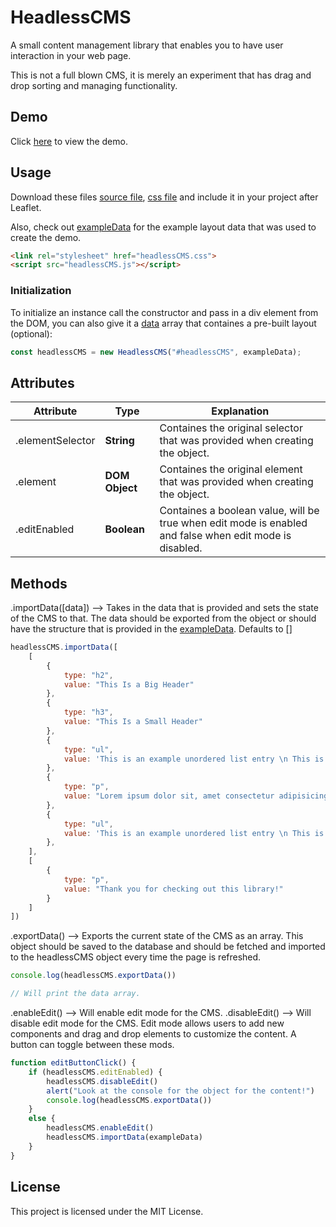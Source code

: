 # HeadlessCMS
A small content management library that enables you to have user interaction in your web page.

This is not a full blown CMS, it is merely an experiment that has drag and drop sorting and managing functionality.

## Demo
Click [here](https://ozturkkl.github.io/HeadlessCMS/demo/index.html) to view the demo.

## Usage
Download these files [source file](https://raw.githubusercontent.com/ozturkkl/HeadlessCMS/master/dist/headlessCMS.js), [css file](https://raw.githubusercontent.com/ozturkkl/HeadlessCMS/master/dist/headlessCMS.css) and include it in your project after Leaflet.

Also, check out [exampleData](https://raw.githubusercontent.com/ozturkkl/HeadlessCMS/master/demo/exampleDatabase.js) for the example layout data that was used to create the demo.

```html
<link rel="stylesheet" href="headlessCMS.css">
<script src="headlessCMS.js"></script>
```

### Initialization
To initialize an instance call the constructor and pass in a div element from the DOM, you can also give it a [data](https://raw.githubusercontent.com/ozturkkl/HeadlessCMS/master/demo/exampleDatabase.js) array that containes a pre-built layout (optional):
```js
const headlessCMS = new HeadlessCMS("#headlessCMS", exampleData);
```

## Attributes
| Attribute | Type | Explanation |
| --- | --- | --- |
| .elementSelector | **String** | Containes the original selector that was provided when creating the object. |
| .element | **DOM Object** | Containes the original element that was provided when creating the object. |
| .editEnabled | **Boolean** | Containes a boolean value, will be true when edit mode is enabled and false when edit mode is disabled. |


## Methods
.importData(\[data\]) --> Takes in the data that is provided and sets the state of the CMS to that. The data should be exported from the object or should have the structure that is provided in the [exampleData](https://raw.githubusercontent.com/ozturkkl/HeadlessCMS/master/demo/exampleDatabase.js). Defaults to []
```js
headlessCMS.importData([
    [
        {
            type: "h2",
            value: "This Is a Big Header"
        },
        {
            type: "h3",
            value: "This Is a Small Header"
        },
        {
            type: "ul",
            value: 'This is an example unordered list entry \n This is another example entry \n This is yet another example list entry'
        },
        {
            type: "p",
            value: "Lorem ipsum dolor sit, amet consectetur adipisicing elit. Minima exercitationem similique tempore vero molestias officia consequuntur eum rerum neque autem nulla, corporis dolores! Similique ut molestiae vitae, reiciendis non dolorem.Lorem ipsum dolor sit, amet consectetur adipisicing elit. Minima exercitationem similique tempore vero molestias officia consequuntur eum rerum neque autem nulla, corporis dolores! Similique ut molestiae vitae, reiciendis non dolorem."
        },
        {
            type: "ul",
            value: 'This is an example unordered list entry \n This is another example entry \n This is yet another example list entry'
        },
    ],
    [
        {
            type: "p",
            value: "Thank you for checking out this library!"
        }
    ]
])
```

.exportData() --> Exports the current state of the CMS as an array. This object should be saved to the database and should be fetched and imported to the headlessCMS object every time the page is refreshed.
```js
console.log(headlessCMS.exportData())

// Will print the data array.
```

.enableEdit() --> Will enable edit mode for the CMS.
.disableEdit() --> Will disable edit mode for the CMS.
Edit mode allows users to add new components and drag and drop elements to customize the content. A button can toggle between these mods.
```js
function editButtonClick() {
    if (headlessCMS.editEnabled) {
        headlessCMS.disableEdit()
        alert("Look at the console for the object for the content!")
        console.log(headlessCMS.exportData())
    }
    else {
        headlessCMS.enableEdit()
        headlessCMS.importData(exampleData)
    }
}
```

## License
This project is licensed under the MIT License.